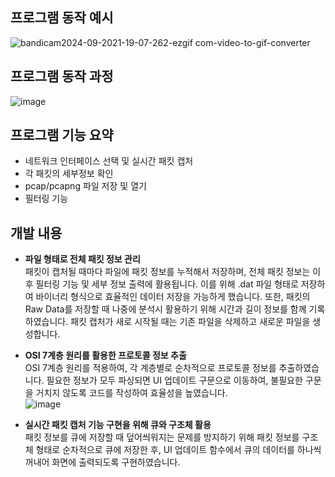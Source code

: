 ## 프로그램 동작 예시
![bandicam2024-09-2021-19-07-262-ezgif com-video-to-gif-converter](https://github.com/user-attachments/assets/06c4e94c-4de2-4139-b912-f7c10bcc1502)


## 프로그램 동작 과정
![image](https://github.com/user-attachments/assets/2d58b7f0-3c42-4562-8e25-3621cf1c9e31)


## 프로그램 기능 요약
- 네트워크 인터페이스 선택 및 실시간 패킷 캡처
- 각 패킷의 세부정보 확인
- pcap/pcapng 파일 저장 및 열기
- 필터링 기능


## 개발 내용
- **파일 형태로 전체 패킷 정보 관리**  
패킷이 캡처될 때마다 파일에 패킷 정보를 누적해서 저장하며, 전체 패킷 정보는 이후 필터링 기능 및 세부 정보 출력에 활용됩니다. 이를 위해 .dat 파일 형태로 저장하여 바이너리 형식으로 효율적인 데이터 저장을 가능하게 했습니다. 또한, 패킷의 Raw Data를 저장할 때 나중에 분석시 활용하기 위해 시간과 길이 정보를 함께 기록하였습니다. 패킷 캡처가 새로 시작될 때는 기존 파일을 삭제하고 새로운 파일을 생성합니다.


- **OSI 7계층 원리를 활용한 프로토콜 정보 추출**  
  OSI 7계층 원리를 적용하여, 각 계층별로 순차적으로 프로토콜 정보를 추출하였습니다. 필요한 정보가 모두 파싱되면 UI 업데이트 구문으로 이동하여, 불필요한 구문을 거치지 않도록 코드를 작성하여 효율성을 높였습니다.  
![image](https://github.com/user-attachments/assets/c9bc736e-9225-4c40-84b1-b6df6c50c9e4)


- **실시간 패킷 캡처 기능 구현을 위해 큐와 구조체 활용**  
패킷 정보를 큐에 저장할 때 덮어씌워지는 문제를 방지하기 위해 패킷 정보를 구조체 형태로 순차적으로 큐에 저장한 후, UI 업데이트 함수에서 큐의 데이터를 하나씩 꺼내어 화면에 출력되도록 구현하였습니다.

